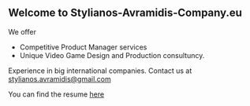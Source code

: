 ## Welcome to Stylianos-Avramidis-Company.eu

We offer

- Competitive Product Manager services
- Unique Video Game Design and Production consultuncy. 

Experience in big international companies. Contact us at stylianos.avramidis@gmail.com

You can find the resume [here](https://www.linkedin.com/in/stelios-avramidis-61b7b115a/)
